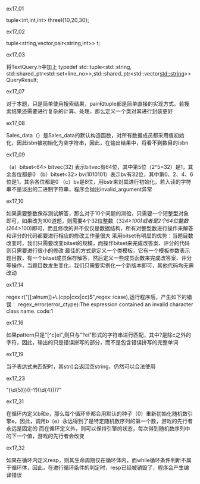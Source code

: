 ex17_01

tuple<int,int,int> threeI{10,20,30};

ex17_02

tuple<string,vector<string>,pair<string,int>> t;
  
ex17_03

将TextQuery.h中加上
typedef std::tuple<std::string, std::shared_ptr<std::set<line_no>>,std::shared_ptr<std::vector<std::string>>> QueryResult; 

ex17_07

对于本题，只是简单使用搜索结果，pair和tuple都是简单直接的实现方式。若搜索结果还需要进行复杂的计算、处理，那么定义一个类对其进行封装更好

ex17_08

Sales_data（）是Sales_data的默认构造函数，对所有数据成员都采用值初始化，因此isbn被初始化为空字符串，因此，在输出结果中，将看不到数目的isbn

ex17_09

（a）bitset<64> bitvec(32) 表示bitvec有64位，其中第5位（2^5=32）是1，其余各位都是0
（b）bitset<32> bv(1010101）表示bv有32位，其中第0、2、4、6位是1，其余各位都是0
（c）bv是8位，用bstr来对其进行初始化，若入读的字符串不是淡出的二进制字符串，程序会抛出invalid_argument异常

ex17_10

如果需要整数保存测试解答，那么对于10个问题的测验，只需要一个短整型对象即可，如果改为100道题，则需要4个32位整数（32*4>100)或者是2个64位整数(2*64>100)即可，而且修改的并不仅仅是数据结构，所有对整型数进行操作来解答和评分的代码都要进行相应的修改工作量很大
采用bitset有明显的优势：当题目数改变时，我们只需要改变bitset的规模，而操作bitset来完成改答案、评分的代码则只需要进行很小的修改
最佳的方式是定义一个类模板，它有一个模板参数表示题目数，有一个bitset成员保存解答，然后定义一些成员函数来完成改答案、评分等操作，当题目数发生变化，我们只需要实例化一个新版本即可，其他代码均无需改动

ex17_14

regex r("[[:alnum]]+\\.(cpp|cxx|cc)$",regex::icase),运行程序后，产生如下的错误：
regex_error(error_ctype):The expression contained an invalid character class name.
code:1


ex17_16

如果pattern只是"[^c]ei",则只与"?ei"形式的字符串进行匹配，其中?是除c之外的字符，因此，输出的只是错误拼写的部分，而不是包含错误拼写的完整单词

ex17_19

当子表达式未匹配时，其str()会返回空string，仍然可以合法使用

ex17_23

"(\\d{5}))((-?)(\\d{4}))?"

ex17_31

在循环内定义b和e，那么每个循环步都会用默认的种子（0）重新初始化随机数引擎e，因此，调用b（e）永远得到了是特定随机数序列的第一个数，游戏的先行者永远是固定的
而在循环定义外，则可以保持引擎的状态，每次得到随机数序列中的下一个值，游戏的先行者会改变

ex17_32

如果在循环内定义resp，则其生命周期仅在循环体内，而while循环条件判断不属于循环体，因此，在进行循环条件的判定时，resp已经被销毁了，程序会产生编译错误
